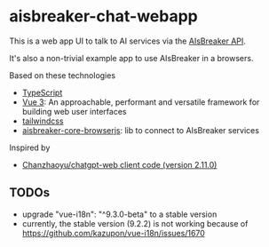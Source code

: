 aisbreaker-chat-webapp
======================

This is a web app UI to talk to AI services via the [AIsBreaker API](https://aisbreaker.org).

It's also a non-trivial example app to use AIsBreaker in a browsers.

Based on these technologies
- [TypeScript](https://www.typescriptlang.org/)
- [Vue 3](https://vuejs.org/): An approachable, performant and versatile framework for building web user interfaces
- [tailwindcss](https://tailwindcss.com/)
- [aisbreaker-core-browserjs](https://aisbreaker.org): lib to connect to AIsBreaker services

Inspired by
- [Chanzhaoyu/chatgpt-web client code (version 2.11.0)](https://github.com/Chanzhaoyu/chatgpt-web/tree/b651ef83734d179518c70c71e6b8691fc2eb6a0d)


TODOs
-----
-  upgrade "vue-i18n": "^9.3.0-beta" to a stable version
  -  currently, the stable version (9.2.2) is not working because of https://github.com/kazupon/vue-i18n/issues/1670

